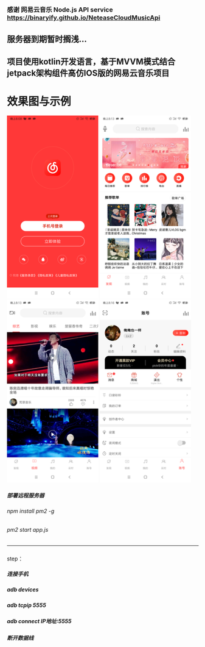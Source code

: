 # 
### 感谢 网易云音乐 Node.js API service https://binaryify.github.io/NeteaseCloudMusicApi


## 服务器到期暂时搁浅...
## 项目使用kotlin开发语言，基于MVVM模式结合jetpack架构组件高仿IOS版的网易云音乐项目

# 效果图与示例
 <img src="https://github.com/gaoguanqi/mapleplayer_android/blob/master/screenshots/1.png" width="240" hight="320" alt="登录">
 
 <img src="https://github.com/gaoguanqi/mapleplayer_android/blob/master/screenshots/2.png" width="240" hight="320" alt="首页">
 
 <img src="https://github.com/gaoguanqi/mapleplayer_android/blob/master/screenshots/3.png" width="240" hight="320" alt="视频">

 <img src="https://github.com/gaoguanqi/mapleplayer_android/blob/master/screenshots/4.png" width="240" hight="320" alt="我的">
  




##### 部署远程服务器
###### npm install pm2 -g
###### pm2 start app.js

#####
---------------------
#####
step：
##### 连接手机
##### adb devices
##### adb tcpip 5555
##### adb connect IP地址:5555
##### 断开数据线



